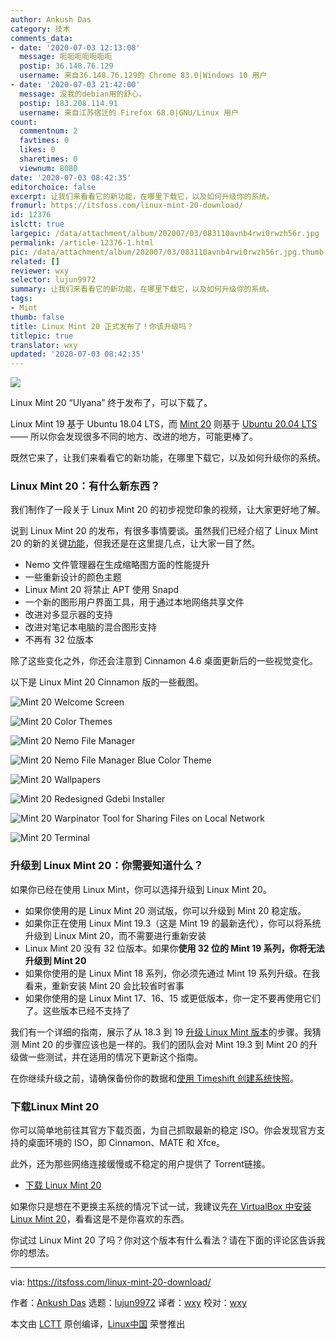 ```yaml
---
author: Ankush Das
category: 技术
comments_data:
- date: '2020-07-03 12:13:08'
  message: 呃呃呃呃呃呃呃
  postip: 36.148.76.129
  username: 来自36.148.76.129的 Chrome 83.0|Windows 10 用户
- date: '2020-07-03 21:42:00'
  message: 没我的debian用的舒心。
  postip: 183.208.114.91
  username: 来自江苏宿迁的 Firefox 68.0|GNU/Linux 用户
count:
  commentnum: 2
  favtimes: 0
  likes: 0
  sharetimes: 0
  viewnum: 8080
date: '2020-07-03 08:42:35'
editorchoice: false
excerpt: 让我们来看看它的新功能，在哪里下载它，以及如何升级你的系统。
fromurl: https://itsfoss.com/linux-mint-20-download/
id: 12376
islctt: true
largepic: /data/attachment/album/202007/03/083110avnb4rwi0rwzh56r.jpg
permalink: /article-12376-1.html
pic: /data/attachment/album/202007/03/083110avnb4rwi0rwzh56r.jpg.thumb.jpg
related: []
reviewer: wxy
selector: lujun9972
summary: 让我们来看看它的新功能，在哪里下载它，以及如何升级你的系统。
tags:
- Mint
thumb: false
title: Linux Mint 20 正式发布了！你该升级吗？
titlepic: true
translator: wxy
updated: '2020-07-03 08:42:35'
---
```


![](/data/attachment/album/202007/03/083110avnb4rwi0rwzh56r.jpg)


Linux Mint 20 “Ulyana” 终于发布了，可以下载了。


Linux Mint 19 基于 Ubuntu 18.04 LTS，而 [Mint 20](/article-12297-1.html) 则基于 [Ubuntu 20.04 LTS](https://itsfoss.com/download-ubuntu-20-04/) —— 所以你会发现很多不同的地方、改进的地方，可能更棒了。


既然它来了，让我们来看看它的新功能，在哪里下载它，以及如何升级你的系统。


### Linux Mint 20：有什么新东西？


我们制作了一段关于 Linux Mint 20 的初步视觉印象的视频，让大家更好地了解。






说到 Linux Mint 20 的发布，有很多事情要谈。虽然我们已经介绍了 Linux Mint 20 的新的关键[功能](/article-12297-1.html)，但我还是在这里提几点，让大家一目了然。


* Nemo 文件管理器在生成缩略图方面的性能提升
* 一些重新设计的颜色主题
* Linux Mint 20 将禁止 APT 使用 Snapd
* 一个新的图形用户界面工具，用于通过本地网络共享文件
* 改进对多显示器的支持
* 改进对笔记本电脑的混合图形支持
* 不再有 32 位版本


除了这些变化之外，你还会注意到 Cinnamon 4.6 桌面更新后的一些视觉变化。


以下是 Linux Mint 20 Cinnamon 版的一些截图。


![Mint 20 Welcome Screen](/data/attachment/album/202007/03/084236yyomwxowocbo9jjc.png)


![Mint 20 Color Themes](/data/attachment/album/202007/03/084241x6p7zpl7x1xzhlu9.png)


![Mint 20 Nemo File Manager](/data/attachment/album/202007/03/084244dz7zy9uyuxxu4gb9.png)


![Mint 20 Nemo File Manager Blue Color Theme](/data/attachment/album/202007/03/084247qzn8xj9uiw5q91jl.png)


![Mint 20 Wallpapers](/data/attachment/album/202007/03/084254kppsdgq1h74h0hwp.png)


![Mint 20 Redesigned Gdebi Installer](/data/attachment/album/202007/03/084308d1ops0lg8cbyryo5.png)


![Mint 20 Warpinator Tool for Sharing Files on Local Network](/data/attachment/album/202007/03/084308scwn582t36cogeoq.png)


![Mint 20 Terminal](/data/attachment/album/202007/03/084312ap1v4z44zei3h3eh.png)


### 升级到 Linux Mint 20：你需要知道什么？


如果你已经在使用 Linux Mint，你可以选择升级到 Linux Mint 20。


* 如果你使用的是 Linux Mint 20 测试版，你可以升级到 Mint 20 稳定版。
* 如果你正在使用 Linux Mint 19.3（这是 Mint 19 的最新迭代），你可以将系统升级到 Linux Mint 20，而不需要进行重新安装
* Linux Mint 20 没有 32 位版本。如果你**使用 32 位的 Mint 19 系列，你将无法升级到 Mint 20**
* 如果你使用的是 Linux Mint 18 系列，你必须先通过 Mint 19 系列升级。在我看来，重新安装 Mint 20 会比较省时省事
* 如果你使用的是 Linux Mint 17、16、15 或更低版本，你一定不要再使用它们了。这些版本已经不支持了


我们有一个详细的指南，展示了从 18.3 到 19 [升级 Linux Mint 版本](https://itsfoss.com/upgrade-linux-mint-version/)的步骤。我猜测 Mint 20 的步骤应该也是一样的。我们的团队会对 Mint 19.3 到 Mint 20 的升级做一些测试，并在适用的情况下更新这个指南。


在你继续升级之前，请确保备份你的数据和[使用 Timeshift 创建系统快照](https://itsfoss.com/backup-restore-linux-timeshift/)。


### 下载Linux Mint 20


你可以简单地前往其官方下载页面，为自己抓取最新的稳定 ISO。你会发现官方支持的桌面环境的 ISO，即 Cinnamon、MATE 和 Xfce。


此外，还为那些网络连接缓慢或不稳定的用户提供了 Torrent链接。


* [下载 Linux Mint 20](https://linuxmint.com/download.php)


如果你只是想在不更换主系统的情况下试一试，我建议先[在 VirtualBox 中安装 Linux Mint 20](https://itsfoss.com/install-linux-mint-in-virtualbox/)，看看这是不是你喜欢的东西。


你试过 Linux Mint 20 了吗？你对这个版本有什么看法？请在下面的评论区告诉我你的想法。




---


via: <https://itsfoss.com/linux-mint-20-download/>


作者：[Ankush Das](https://itsfoss.com/author/ankush/) 选题：[lujun9972](https://github.com/lujun9972) 译者：[wxy](https://github.com/wxy) 校对：[wxy](https://github.com/wxy)


本文由 [LCTT](https://github.com/LCTT/TranslateProject) 原创编译，[Linux中国](https://linux.cn/) 荣誉推出